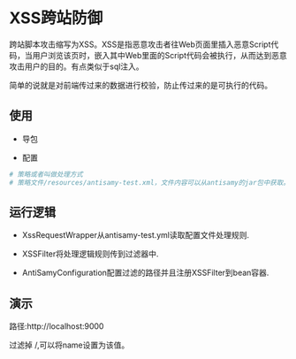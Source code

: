 # XSS跨站防御

跨站脚本攻击缩写为XSS。XSS是指恶意攻击者往Web页面里插入恶意Script代码，当用户浏览该页时，嵌入其中Web里面的Script代码会被执行，从而达到恶意攻击用户的目的。有点类似于sql注入。

简单的说就是对前端传过来的数据进行校验，防止传过来的是可执行的代码。

## 使用

- 导包

- 配置

```bash
# 策略或者叫做处理方式
# 策略文件/resources/antisamy-test.xml，文件内容可以从antisamy的jar包中获取。
```

## 运行逻辑

- XssRequestWrapper从antisamy-test.yml读取配置文件处理规则.

- XSSFilter将处理逻辑规则传到过滤器中.

- AntiSamyConfiguration配置过滤的路径并且注册XSSFilter到bean容器.

## 演示

路径:http://localhost:9000

过滤掉 /<script>99</script>,可以将name设置为该值。





